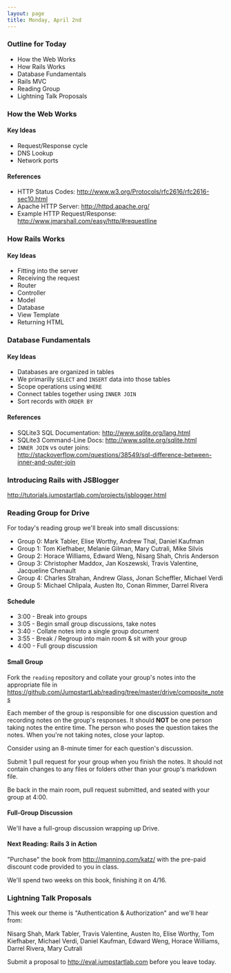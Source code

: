 ```yaml
---
layout: page
title: Monday, April 2nd
---
```


### Outline for Today

* How the Web Works
* How Rails Works
* Database Fundamentals
* Rails MVC
* Reading Group
* Lightning Talk Proposals

### How the Web Works

#### Key Ideas

* Request/Response cycle
* DNS Lookup
* Network ports

#### References

* HTTP Status Codes: http://www.w3.org/Protocols/rfc2616/rfc2616-sec10.html
* Apache HTTP Server: http://httpd.apache.org/
* Example HTTP Request/Response: http://www.jmarshall.com/easy/http/#requestline

### How Rails Works

#### Key Ideas

* Fitting into the server
* Receiving the request
* Router
* Controller
* Model
* Database
* View Template
* Returning HTML

### Database Fundamentals

#### Key Ideas

* Databases are organized in tables
* We primarilly `SELECT` and `INSERT` data into those tables
* Scope operations using `WHERE`
* Connect tables together using `INNER JOIN`
* Sort records with `ORDER BY`

#### References

* SQLite3 SQL Documentation: http://www.sqlite.org/lang.html
* SQLite3 Command-Line Docs: http://www.sqlite.org/sqlite.html
* `INNER JOIN` vs outer joins: http://stackoverflow.com/questions/38549/sql-difference-between-inner-and-outer-join

### Introducing Rails with JSBlogger

http://tutorials.jumpstartlab.com/projects/jsblogger.html

### Reading Group for Drive

For today's reading group we'll break into small discussions:

* Group 0: Mark Tabler, Elise Worthy, Andrew Thal, Daniel Kaufman
* Group 1: Tom Kiefhaber, Melanie Gilman, Mary Cutrali, Mike Silvis
* Group 2: Horace Williams, Edward Weng, Nisarg Shah, Chris Anderson
* Group 3: Christopher Maddox, Jan Koszewski, Travis Valentine, Jacqueline Chenault
* Group 4: Charles Strahan, Andrew Glass, Jonan Scheffler, Michael Verdi
* Group 5: Michael Chlipala, Austen Ito, Conan Rimmer, Darrel Rivera

#### Schedule

* 3:00 - Break into groups
* 3:05 - Begin small group discussions, take notes
* 3:40 - Collate notes into a single group document
* 3:55 - Break / Regroup into main room & sit with your group
* 4:00 - Full group discussion

#### Small Group

Fork the `reading` repository and collate your group's notes into the appropriate file in https://github.com/JumpstartLab/reading/tree/master/drive/composite_notes

Each member of the group is responsible for one discussion question and recording notes on the group's responses. It should **NOT** be one person taking notes the entire time. The person who poses the question takes the notes. When you're not taking notes, close your laptop.

Consider using an 8-minute timer for each question's discussion.

Submit 1 pull request for your group when you finish the notes. It should not contain changes to any files or folders other than your group's markdown file.

Be back in the main room, pull request submitted, and seated with your group at 4:00.

#### Full-Group Discussion

We'll have a full-group discussion wrapping up Drive.

#### Next Reading: Rails 3 in Action

"Purchase" the book from http://manning.com/katz/ with the pre-paid discount code provided to you in class.

We'll spend two weeks on this book, finishing it on 4/16.

### Lightning Talk Proposals

This week our theme is "Authentication & Authorization" and we'll hear from:

Nisarg Shah, Mark Tabler, Travis Valentine, Austen Ito, Elise Worthy, Tom Kiefhaber, Michael Verdi, Daniel Kaufman, Edward Weng, Horace Williams, Darrel Rivera, Mary Cutrali

Submit a proposal to http://eval.jumpstartlab.com before you leave today.